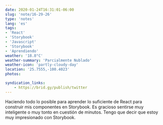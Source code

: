 ```yaml
---
date: 2020-01-24T16:31:01-06:00
slug: 'note/16-29-26'
type: 'notes'
lang: 'es'
tags:
- 'React'
- 'Storybook'
- 'Javascript'
- 'Storybook'
- 'Aprendiendo'
weather: '18.8°C'
weather-summary: 'Parcialmente Nublado'
weather-icon: 'partly-cloudy-day'
location: '25.7555,-100.4023'
photos:

syndication_links:
    - https://brid.gy/publish/twitter
---
```

Haciendo todo lo posible para aprender lo suficiente de React para construir mis componentes en Storybook. Es gracioso sentirse muy inteligente o muy tonto en cuestión de minutos. Tengo que decir que estoy muy impresionado con Storybook.

    